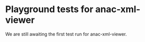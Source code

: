 # Playground tests for anac-xml-viewer
We are still awaiting the first test run for anac-xml-viewer.
